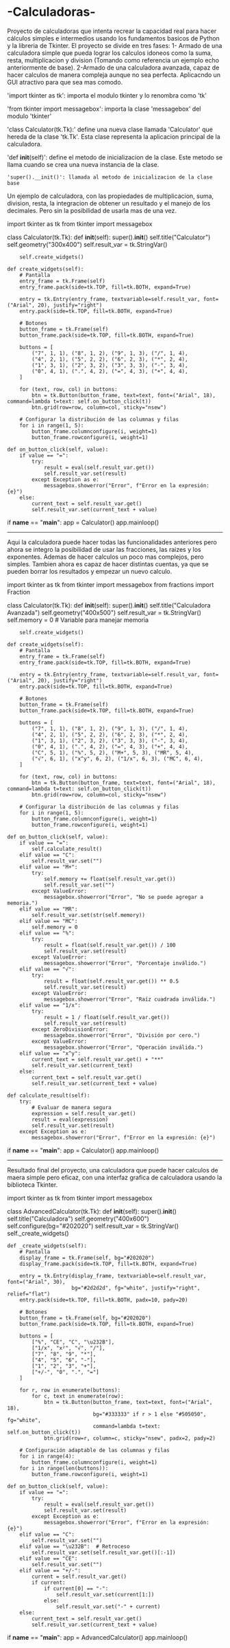 # -Calculadoras-
Proyecto de calculadoras que intenta recrear la capacidad real para hacer cálculos simples e intermedios usando los fundamentos basicos de Python y la libreria de Tkinter. El proyecto se divide en tres fases:
1- Armado de una calculadora simple que pueda lograr los calculos idoneos como la suma, resta, multiplicacion y division (Tomando como referencia un ejemplo echo anteriormente de base).
2-Armado de una calculadora avanzada, capaz de hacer calculos de manera compleja aunque no sea perfecta. Aplicacndo un GUI atractivo para que sea mas comodo.



'import tkinter as tk': importa el modulo tkinter y lo renombra como 'tk'

'from tkinter import messagebox': importa la clase 'messagebox' del modulo 'tkinter'

'class Calculator(tk.Tk):' define una nueva clase llamada 'Calculator' que hereda de la clase 'tk.Tk'.
Esta clase representa la aplicacion principal de la calculadora.

'def __init__(self)': define el metodo de inicializacion de la clase. Este metodo se llama cuando se
crea una nueva instancia de la clase.

    'super().__init()': llamada al metodo de inicializacion de la clase base 



Un ejemplo de calculadora, con las propiedades de multiplicacion, suma, division, resta, la integracion de obtener un resultado
y el manejo de los decimales. Pero sin la posibilidad de usarla mas de una vez.


import tkinter as tk
from tkinter import messagebox

class Calculator(tk.Tk):
    def __init__(self):
        super().__init__()
        self.title("Calculator")
        self.geometry("300x400")
        self.result_var = tk.StringVar()

        self.create_widgets()

    def create_widgets(self):
        # Pantalla
        entry_frame = tk.Frame(self)
        entry_frame.pack(side=tk.TOP, fill=tk.BOTH, expand=True)

        entry = tk.Entry(entry_frame, textvariable=self.result_var, font=("Arial", 20), justify="right")
        entry.pack(side=tk.TOP, fill=tk.BOTH, expand=True)

        # Botones
        button_frame = tk.Frame(self)
        button_frame.pack(side=tk.TOP, fill=tk.BOTH, expand=True)

        buttons = [
            ("7", 1, 1), ("8", 1, 2), ("9", 1, 3), ("/", 1, 4),
            ("4", 2, 1), ("5", 2, 2), ("6", 2, 3), ("*", 2, 4),
            ("1", 3, 1), ("2", 3, 2), ("3", 3, 3), ("-", 3, 4),
            ("0", 4, 1), (".", 4, 2), ("=", 4, 3), ("+", 4, 4),
        ]

        for (text, row, col) in buttons:
            btn = tk.Button(button_frame, text=text, font=("Arial", 18), command=lambda t=text: self.on_button_click(t))
            btn.grid(row=row, column=col, sticky="nsew")

        # Configurar la distribución de las columnas y filas
        for i in range(1, 5):
            button_frame.columnconfigure(i, weight=1)
            button_frame.rowconfigure(i, weight=1)

    def on_button_click(self, value):
        if value == "=":
            try:
                result = eval(self.result_var.get())
                self.result_var.set(result)
            except Exception as e:
                messagebox.showerror("Error", f"Error en la expresión: {e}")
        else:
            current_text = self.result_var.get()
            self.result_var.set(current_text + value)

if __name__ == "__main__":
    app = Calculator()
    app.mainloop()


------------------------------------------------------------------------------------------------

Aqui la calculadora puede hacer todas las funcionalidades anteriores pero ahora se integro la posibilidad de usar las fracciones, las raizes y los exponentes.
Ademas de hacer calculos un poco mas complejos, pero simples. Tambien ahora es capaz de hacer distintas cuentas, ya que se pueden borrar los resultados y 
empezar un nuevo calculo.


import tkinter as tk
from tkinter import messagebox
from fractions import Fraction

class Calculator(tk.Tk):
    def __init__(self):
        super().__init__()
        self.title("Calculadora Avanzada")
        self.geometry("400x500")
        self.result_var = tk.StringVar()
        self.memory = 0  # Variable para manejar memoria

        self.create_widgets()

    def create_widgets(self):
        # Pantalla
        entry_frame = tk.Frame(self)
        entry_frame.pack(side=tk.TOP, fill=tk.BOTH, expand=True)

        entry = tk.Entry(entry_frame, textvariable=self.result_var, font=("Arial", 20), justify="right")
        entry.pack(side=tk.TOP, fill=tk.BOTH, expand=True)

        # Botones
        button_frame = tk.Frame(self)
        button_frame.pack(side=tk.TOP, fill=tk.BOTH, expand=True)

        buttons = [
            ("7", 1, 1), ("8", 1, 2), ("9", 1, 3), ("/", 1, 4),
            ("4", 2, 1), ("5", 2, 2), ("6", 2, 3), ("*", 2, 4),
            ("1", 3, 1), ("2", 3, 2), ("3", 3, 3), ("-", 3, 4),
            ("0", 4, 1), (".", 4, 2), ("=", 4, 3), ("+", 4, 4),
            ("C", 5, 1), ("%", 5, 2), ("M+", 5, 3), ("MR", 5, 4),
            ("√", 6, 1), ("x^y", 6, 2), ("1/x", 6, 3), ("MC", 6, 4),
        ]

        for (text, row, col) in buttons:
            btn = tk.Button(button_frame, text=text, font=("Arial", 18), command=lambda t=text: self.on_button_click(t))
            btn.grid(row=row, column=col, sticky="nsew")

        # Configurar la distribución de las columnas y filas
        for i in range(1, 5):
            button_frame.columnconfigure(i, weight=1)
            button_frame.rowconfigure(i, weight=1)

    def on_button_click(self, value):
        if value == "=":
            self.calculate_result()
        elif value == "C":
            self.result_var.set("")
        elif value == "M+":
            try:
                self.memory += float(self.result_var.get())
                self.result_var.set("")
            except ValueError:
                messagebox.showerror("Error", "No se puede agregar a memoria.")
        elif value == "MR":
            self.result_var.set(str(self.memory))
        elif value == "MC":
            self.memory = 0
        elif value == "%":
            try:
                result = float(self.result_var.get()) / 100
                self.result_var.set(result)
            except ValueError:
                messagebox.showerror("Error", "Porcentaje inválido.")
        elif value == "√":
            try:
                result = float(self.result_var.get()) ** 0.5
                self.result_var.set(result)
            except ValueError:
                messagebox.showerror("Error", "Raíz cuadrada inválida.")
        elif value == "1/x":
            try:
                result = 1 / float(self.result_var.get())
                self.result_var.set(result)
            except ZeroDivisionError:
                messagebox.showerror("Error", "División por cero.")
            except ValueError:
                messagebox.showerror("Error", "Operación inválida.")
        elif value == "x^y":
            current_text = self.result_var.get() + "**"
            self.result_var.set(current_text)
        else:
            current_text = self.result_var.get()
            self.result_var.set(current_text + value)

    def calculate_result(self):
        try:
            # Evaluar de manera segura
            expression = self.result_var.get()
            result = eval(expression)
            self.result_var.set(result)
        except Exception as e:
            messagebox.showerror("Error", f"Error en la expresión: {e}")

if __name__ == "__main__":
    app = Calculator()
    app.mainloop()


-----------------------------------------------------------------------------------------------


Resultado final del proyecto, una calculadora que puede hacer calculos de maera simple pero eficaz, con una interfaz grafica de calculadora usando
la biblioteca Tkinter.




import tkinter as tk
from tkinter import messagebox

class AdvancedCalculator(tk.Tk):
    def __init__(self):
        super().__init__()
        self.title("Calculadora")
        self.geometry("400x600")
        self.configure(bg="#202020")
        self.result_var = tk.StringVar()
        self._create_widgets()

    def _create_widgets(self):
        # Pantalla
        display_frame = tk.Frame(self, bg="#202020")
        display_frame.pack(side=tk.TOP, fill=tk.BOTH, expand=True)

        entry = tk.Entry(display_frame, textvariable=self.result_var, font=("Arial", 30), 
                         bg="#2d2d2d", fg="white", justify="right", relief="flat")
        entry.pack(side=tk.TOP, fill=tk.BOTH, padx=10, pady=20)

        # Botones
        button_frame = tk.Frame(self, bg="#202020")
        button_frame.pack(side=tk.TOP, fill=tk.BOTH, expand=True)

        buttons = [
            ["%", "CE", "C", "\u232B"],
            ["1/x", "x²", "√", "/"],
            ["7", "8", "9", "*"],
            ["4", "5", "6", "-"],
            ["1", "2", "3", "+"],
            ["+/-", "0", ".", "="]
        ]

        for r, row in enumerate(buttons):
            for c, text in enumerate(row):
                btn = tk.Button(button_frame, text=text, font=("Arial", 18), 
                                bg="#333333" if r > 1 else "#505050", fg="white",
                                command=lambda t=text: self.on_button_click(t))
                btn.grid(row=r, column=c, sticky="nsew", padx=2, pady=2)

        # Configuración adaptable de las columnas y filas
        for i in range(4):
            button_frame.columnconfigure(i, weight=1)
        for i in range(len(buttons)):
            button_frame.rowconfigure(i, weight=1)

    def on_button_click(self, value):
        if value == "=":
            try:
                result = eval(self.result_var.get())
                self.result_var.set(result)
            except Exception as e:
                messagebox.showerror("Error", f"Error en la expresión: {e}")
        elif value == "C":
            self.result_var.set("")
        elif value == "\u232B":  # Retroceso
            self.result_var.set(self.result_var.get()[:-1])
        elif value == "CE":
            self.result_var.set("")
        elif value == "+/-":
            current = self.result_var.get()
            if current:
                if current[0] == "-":
                    self.result_var.set(current[1:])
                else:
                    self.result_var.set("-" + current)
        else:
            current_text = self.result_var.get()
            self.result_var.set(current_text + value)

if __name__ == "__main__":
    app = AdvancedCalculator()
    app.mainloop()








